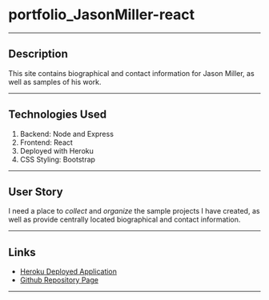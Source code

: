 # portfolio_JasonMiller-react

------

## Description
This site contains biographical and contact information for Jason Miller, as well as samples of his work.

---- 

## Technologies Used
1. Backend: Node and Express
2. Frontend: React
3. Deployed with Heroku
4. CSS Styling: Bootstrap

----

## User Story
I need a place to *collect* and *organize* the sample projects I have created, as well as provide centrally located biographical and contact information.

---- 

## Links
* [Heroku Deployed Application](https://jmillerportfolio.herokuapp.com)
* [Github Repository Page](https://github.com/jem3523/portfolio_JasonMiller-react)

---- 





